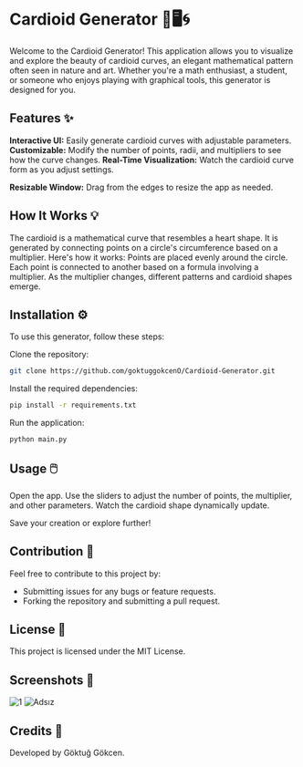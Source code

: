 # Cardioid Generator 🎨🖥️🌀
Welcome to the Cardioid Generator! This application allows you to visualize and explore the beauty of cardioid curves, an elegant mathematical pattern often seen in nature and art. Whether you're a math enthusiast, a student, or someone who enjoys playing with graphical tools, this generator is designed for you.

## Features ✨
**Interactive UI:** Easily generate cardioid curves with adjustable parameters.
**Customizable:** Modify the number of points, radii, and multipliers to see how the curve changes.
**Real-Time Visualization:** Watch the cardioid curve form as you adjust settings.

**Resizable Window:** Drag from the edges to resize the app as needed.

## How It Works 💡
The cardioid is a mathematical curve that resembles a heart shape. It is generated by connecting points on a circle's circumference based on a multiplier. Here's how it works: Points are placed evenly around the circle. Each point is connected to another based on a formula involving a multiplier. As the multiplier changes, different patterns and cardioid shapes emerge.

## Installation ⚙️
To use this generator, follow these steps:


Clone the repository:
``` bash
git clone https://github.com/goktuggokcenO/Cardioid-Generator.git
```

Install the required dependencies:
```bash
pip install -r requirements.txt
```

Run the application:
``` bash
python main.py
```

## Usage 🖱️
Open the app.
Use the sliders to adjust the number of points, the multiplier, and other parameters.
Watch the cardioid shape dynamically update.

Save your creation or explore further!

## Contribution 🤝
Feel free to contribute to this project by:

  - Submitting issues for any bugs or feature requests.
  - Forking the repository and submitting a pull request.

## License 📜
This project is licensed under the MIT License.

## Screenshots 📸
![1](https://github.com/user-attachments/assets/c11d8069-28b9-491a-b4e7-0e6272874502)
![Adsız](https://github.com/user-attachments/assets/0f3aaf20-5a7c-45b4-b1ff-1cba69e246cb)


## Credits 💖
Developed by Göktuğ Gökcen.

